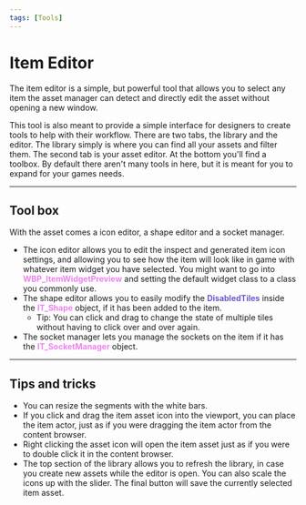 ```yaml
---
tags: [Tools]
---
```

# Item Editor
The item editor is a simple, but powerful tool that allows you to select any item the asset manager can detect and directly edit the asset without opening a new window.

This tool is also meant to provide a simple interface for designers to create tools to help with their workflow. There are two tabs, the library and the editor. The library simply is where you can find all your assets and filter them. The second tab is your asset editor. At the bottom you'll find a toolbox. By default there aren't many tools in here, but it is meant for you to expand for your games needs.

---
## Tool box
With the asset comes a icon editor, a shape editor and a socket manager.
- The icon editor allows you to edit the inspect and generated item icon settings, and allowing you to see how the item will look like in game with whatever item widget you have selected. You might want to go into <span style="color:violet">**WBP_ItemWidgetPreview**</span> and setting the default widget class to a class you commonly use.
- The shape editor allows you to easily modify the <span style="color:slateblue">**DisabledTiles**</span> inside the <span style="color:violet">**IT_Shape**</span> object, if it has been added to the item.
    - Tip: You can click and drag to change the state of multiple tiles without having to click over and over again.
- The socket manager lets you manage the sockets on the item if it has the <span style="color:violet">**IT_SocketManager**</span> object.

---
## Tips and tricks
- You can resize the segments with the white bars.
- If you click and drag the item asset icon into the viewport, you can place the item actor, just as if you were dragging the item actor from the content browser.
- Right clicking the asset icon will open the item asset just as if you were to double click it in the content browser.
- The top section of the library allows you to refresh the library, in case you create new assets while the editor is open. You can also scale the icons up with the slider. The final button will save the currently selected item asset.